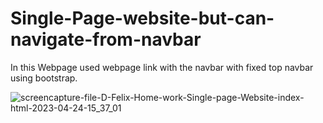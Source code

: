 # Single-Page-website-but-can-navigate-from-navbar
In this Webpage used webpage link with the navbar with fixed top navbar using bootstrap. 




![screencapture-file-D-Felix-Home-work-Single-page-Website-index-html-2023-04-24-15_37_01](https://user-images.githubusercontent.com/128115106/233966843-355b9ce8-279c-4499-bc80-e0b19ef8470d.png)
